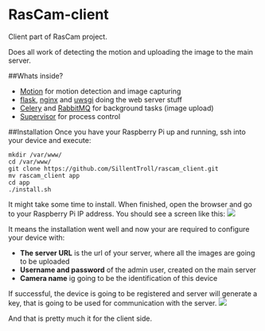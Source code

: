 # RasCam-client
Client part of RasCam project.

Does all work of detecting the motion and uploading the image to the main server.

##Whats inside?
 - [Motion](http://www.lavrsen.dk/foswiki/bin/view/Motion/WebHome) for motion detection and image capturing
 - [flask](http://flask.pocoo.org), [nginx](http://nginx.org) and [uwsgi](http://uwsgi-docs.readthedocs.org/en/latest/) doing the web server stuff
 - [Celery](http://www.celeryproject.org) and [RabbitMQ](https://www.rabbitmq.com) for background tasks (image upload)
 - [Supervisor](http://supervisord.org) for process control
 
##Installation
Once you have your Raspberry Pi up and running, ssh into your device and execute:
```
mkdir /var/www/
cd /var/www/
git clone https://github.com/SillentTroll/rascam_client.git
mv rascam_client app
cd app
./install.sh
```
It might take some time to install. When finished, open the browser and go to your Raspberry Pi IP address.
You should see a screen like this:
![](https://raw.githubusercontent.com/SillentTroll/rascam_client/master/images/first_config.png)

It means the installation went well and now your are required to configure your device with:

 - **The server URL** is the url of your server, where all the images are going to be uploaded
 - **Username and password** of the admin user, created on the main server
 - **Camera name** ig going to be the identification of this device

If successful, the device is going to be registered and server will generate a key, that is going to be used for communication with the server.
![](https://raw.githubusercontent.com/SillentTroll/rascam_client/master/images/configured.png)

And that is pretty much it for the client side.


